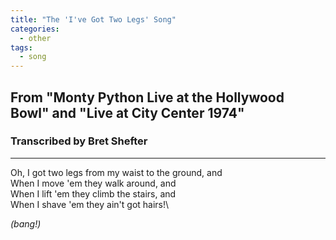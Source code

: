 ```yaml
---
title: "The 'I've Got Two Legs' Song"
categories:
  - other
tags:
  - song
---
```


## From "Monty Python Live at the Hollywood Bowl" and	"Live at City Center 1974"
### Transcribed by Bret Shefter

---

Oh, I got two legs from my waist to the ground, and\
When I move 'em they walk around, and\
When I lift 'em they climb the stairs, and\
When I shave 'em they ain't got hairs!\

_(bang!)_